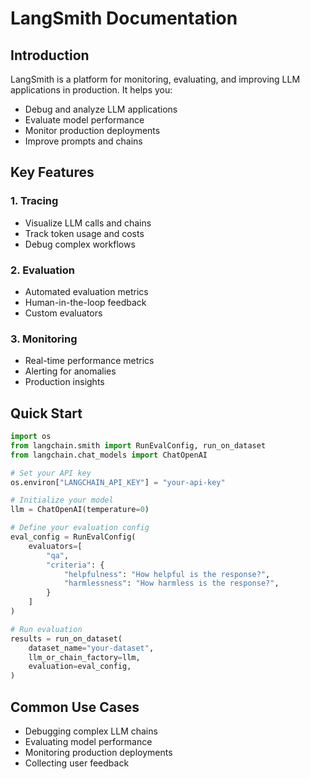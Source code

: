 # LangSmith Documentation

## Introduction
LangSmith is a platform for monitoring, evaluating, and improving LLM applications in production. It helps you:
- Debug and analyze LLM applications
- Evaluate model performance
- Monitor production deployments
- Improve prompts and chains

## Key Features

### 1. Tracing
- Visualize LLM calls and chains
- Track token usage and costs
- Debug complex workflows

### 2. Evaluation
- Automated evaluation metrics
- Human-in-the-loop feedback
- Custom evaluators

### 3. Monitoring
- Real-time performance metrics
- Alerting for anomalies
- Production insights

## Quick Start

```python
import os
from langchain.smith import RunEvalConfig, run_on_dataset
from langchain.chat_models import ChatOpenAI

# Set your API key
os.environ["LANGCHAIN_API_KEY"] = "your-api-key"

# Initialize your model
llm = ChatOpenAI(temperature=0)

# Define your evaluation config
eval_config = RunEvalConfig(
    evaluators=[
        "qa",
        "criteria": {
            "helpfulness": "How helpful is the response?",
            "harmlessness": "How harmless is the response?",
        }
    ]
)

# Run evaluation
results = run_on_dataset(
    dataset_name="your-dataset",
    llm_or_chain_factory=llm,
    evaluation=eval_config,
)
```

## Common Use Cases
- Debugging complex LLM chains
- Evaluating model performance
- Monitoring production deployments
- Collecting user feedback
